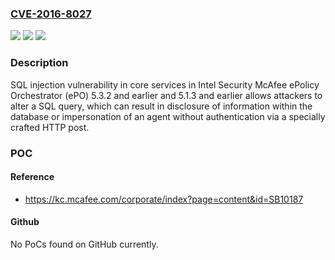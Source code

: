 ### [CVE-2016-8027](https://cve.mitre.org/cgi-bin/cvename.cgi?name=CVE-2016-8027)
![](https://img.shields.io/static/v1?label=Product&message=McAfee%20ePolicy%20Orchestrator%20(ePO)%205.3.2%20and%20earlier%20and%205.1.3%20and%20earlier&color=blue)
![](https://img.shields.io/static/v1?label=Version&message=n%2Fa&color=blue)
![](https://img.shields.io/static/v1?label=Vulnerability&message=SQL%20injection%20vulnerability&color=brighgreen)

### Description

SQL injection vulnerability in core services in Intel Security McAfee ePolicy Orchestrator (ePO) 5.3.2 and earlier and 5.1.3 and earlier allows attackers to alter a SQL query, which can result in disclosure of information within the database or impersonation of an agent without authentication via a specially crafted HTTP post.

### POC

#### Reference
- https://kc.mcafee.com/corporate/index?page=content&id=SB10187

#### Github
No PoCs found on GitHub currently.

